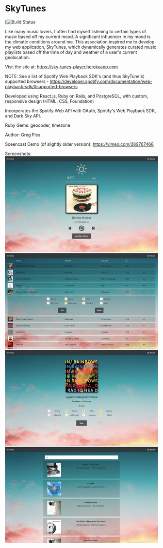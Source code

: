 # SkyTunes
[![Build Status](https://codeship.com/projects/0ee58e50-7bbf-0136-3e65-3e3f6cc64c07/status?branch=master)

Like many music lovers, I often find myself listening to certain types of music based off my current mood. A significant influencer in my mood is the climatic conditions around me. This association inspired me to develop my web application, SkyTunes, which dynamically generates curated music playlists based off the time of day and weather of a user's current geolocation.

Visit the site at: https://sky-tunes-player.herokuapp.com

NOTE: See a list of Spotify Web Playback SDK's (and thus SkyTune's) supported browsers - https://developer.spotify.com/documentation/web-playback-sdk/#supported-browsers

Developed using React.js, Ruby on Rails, and PostgreSQL, with custom, responsive design (HTML, CSS, Foundation)

Incorporates the Spotify Web API with OAuth, Spotify's Web Playback SDK, and Dark Sky API.

Ruby Gems: geocoder, timezone

Author: Greg Pica

Sceencast Demo (of slightly older version): https://vimeo.com/289767468

Screenshots:
![Alt text](./app/assets/images/playerpage_screenshot.jpg?raw=true)
![Alt text](./app/assets/images/index_screenshot.jpg?raw=true)
![Alt text](./app/assets/images/newpage_screenshot.jpg?raw=true)
![Alt text](./app/assets/images/search_screenshot.jpg?raw=true)
